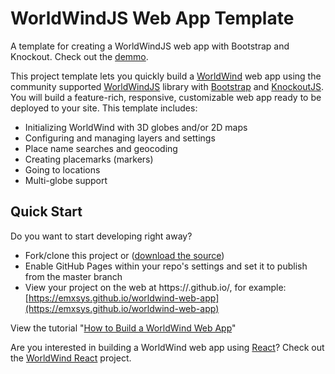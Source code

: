 # WorldWindJS Web App Template

A template for creating a WorldWindJS web app with Bootstrap and Knockout. Check out the [demmo](https://emxsys.github.io/worldwind-web-app).

This project template lets you quickly build a [WorldWind](https://worldwind.arc.nasa.gov/web/) 
web app using the community supported [WorldWindJS](https://emxsys.github.io/worldwindjs) library with 
[Bootstrap](https://getbootstrap.com/docs/4.0/getting-started/introduction/) and 
[KnockoutJS](http://knockoutjs.com/index.html). You will build a feature-rich, responsive, 
customizable web app ready to be deployed to your site. This template includes:

- Initializing WorldWind with 3D globes and/or 2D maps
- Configuring and managing layers and settings
- Place name searches and geocoding
- Creating placemarks (markers)
- Going to locations
- Multi-globe support


## Quick Start

Do you want to start developing right away? 

- Fork/clone this project or ([download the source](https://github.com/emxsys/worldwind-web-app/archive/master.zip))
- Enable GitHub Pages within your repo's settings and set it to publish from the master branch
- View your project on the web at https://<user-name>.github.io/<repo-name>, for example: [https://emxsys.github.io/worldwind-web-app](https://emxsys.github.io/worldwind-web-app) 

View the tutorial "[How to Build a WorldWind Web App](https://emxsys.github.io/worldwind-web-app-tutorial/)"

Are you interested in building a WorldWind web app using [React](https://reactjs.org)? 
Check out the [WorldWind React](https://github.com/emxsys/worldwind-react-app) project.

